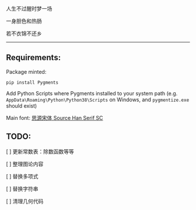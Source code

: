 人生不过醒时梦一场

一身胆色和热肠

若不衣锦不还乡

---
## Requirements:

Package minted:
```
pip install Pygments
```
Add Python Scripts where Pygments installed to your system path (e.g. `AppData\Roaming\Python\Python38\Scripts` on Windows, and `pygmentize.exe` should exist)

Main font: [思源宋体 Source Han Serif SC](https://github.com/adobe-fonts/source-han-serif/tree/release/)

## TODO:

[ ] 更新常数表：除数函数等等

[ ] 整理图论内容

[ ] 替换多项式

[ ] 替换字符串

[ ] 清理几何代码